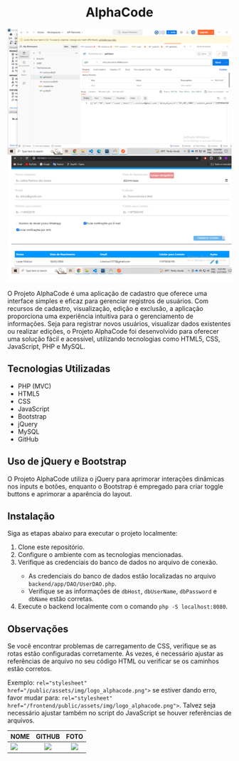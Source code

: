 <div align="center">
  <h1>AlphaCode</h1>
</div>

<div align="center">
  <div>
    <img src="/imgs/backend.png" alt="Backend">
  </div>

  <div>
    <img src="/imgs//frontend.png" alt="Frontend">
  </div>
</div>

<div>
  <p>O Projeto AlphaCode é uma aplicação de cadastro que oferece uma interface simples e eficaz para gerenciar registros de usuários. Com recursos de cadastro, visualização, edição e exclusão, a aplicação proporciona uma experiência intuitiva para o gerenciamento de informações. Seja para registrar novos usuários, visualizar dados existentes ou realizar edições, o Projeto AlphaCode foi desenvolvido para oferecer uma solução fácil e acessível, utilizando tecnologias como HTML5, CSS, JavaScript, PHP e MySQL.</p>
</div>

<div>
  <h2>Tecnologias Utilizadas</h2>
  <ul>
    <li>PHP (MVC)</li>
    <li>HTML5</li>
    <li>CSS</li>
    <li>JavaScript</li>
    <li>Bootstrap</li>
    <li>jQuery</li>
    <li>MySQL</li>
    <li>GitHub</li>
  </ul>
</div>

<div>
  <h2>Uso de jQuery e Bootstrap</h2>
  <p>O Projeto AlphaCode utiliza o jQuery para aprimorar interações dinâmicas nos inputs e botões, enquanto o Bootstrap é empregado para criar toggle buttons e aprimorar a aparência do layout.</p>
</div>

<div>
  <h2>Instalação</h2>
  <p>Siga as etapas abaixo para executar o projeto localmente:</p>
  <ol>
    <li>Clone este repositório.</li>
    <li>Configure o ambiente com as tecnologias mencionadas.</li>
    <li>Verifique as credenciais do banco de dados no arquivo de conexão.</li>
    <ul>
      <li>As credenciais do banco de dados estão localizadas no arquivo <code>backend/app/DAO/UserDAO.php</code>.</li>
      <li>Verifique se as informações de <code>dbHost</code>, <code>dbUserName</code>, <code>dbPassword</code> e <code>dbName</code> estão corretas.</li>
    </ul>
    <li>Execute o backend localmente com o comando <code>php -S localhost:8080</code>.</li>
  </ol>
</div>


<div>
  <h2>Observações </h2>
  <p>Se você encontrar problemas de carregamento de CSS, verifique se as rotas estão configuradas corretamente. Às vezes, é necessário ajustar as referências de arquivo no seu código HTML ou verificar se os caminhos estão corretos.</p>
  <p>Exemplo: <code>rel="stylesheet" href="/public/assets/img/logo_alphacode.png"></code> se estiver dando erro, favor mudar para: <code>rel="stylesheet" href="/frontend/public/assets/img/logo_alphacode.png"></code>. Talvez seja necessário ajustar também no script do JavaScript se houver referências de arquivos.</p>
</div>


 
|NOME                                                                                                                                                                                   |                                               GITHUB                                               |                                       FOTO                                        |
| :----------------------------------------------------------------------------------------------------------------------------------------------------------------------------------------- | :------------------------------------------------------------------------------------------------: | :-------------------------------------------------------------------------------: |
| <a href="https://github.com/lucasvinip"><img src="https://img.shields.io/badge/DESENVOLVEDOR-LUCAS%20VINICIUS%20SILVA-informational?style=for-the-badge&logo=appveyorlabelColor=222222"></a> |   <a href="https://github.com/lucasvinip"><img src="https://skillicons.dev/icons?i=github&theme="/></a>   | <img src="https://avatars.githubusercontent.com/u/110206119?v=4" height="50"></a> | 


